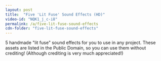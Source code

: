 ```yaml
---
layout: post
title:  "Five 'Lit Fuse' Sound Effects (HD)"
video-id: "NQK1_j_c-i8"
permalink: /a/five-lit-fuse-sound-effects
cdn-folder: "five-lit-fuse-sound-effects"
---
```


5 handmade "lit fuse" sound effects for you to use in any project. These assets are listed in the Public Domain, so you can use them without crediting! (Although crediting is very much appreciated!)
